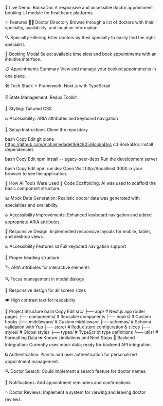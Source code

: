 🔗 Live Demo: BookaDoc
A responsive and accessible doctor appointment booking UI module for healthcare platforms.

✨ Features
🧑‍⚕️ Doctor Directory
Browse through a list of doctors with their specialty, availability, and location information.

🔍 Specialty Filtering
Filter doctors by their specialty to easily find the right specialist.

📅 Booking Modal
Select available time slots and book appointments with an intuitive interface.

📋 Appointments Summary
View and manage your booked appointments in one place.

🛠️ Tech Stack
⚛️ Framework: Next.js with TypeScript

🗄️ State Management: Redux Toolkit

🎨 Styling: Tailwind CSS

♿ Accessibility: ARIA attributes and keyboard navigation

🚀 Setup Instructions
Clone the repository

bash
Copy
Edit
git clone https://github.com/mohamedadel1994825/BookaDoc
cd BookaDoc
Install dependencies

bash
Copy
Edit
npm install --legacy-peer-deps
Run the development server

bash
Copy
Edit
npm run dev
Open
Visit http://localhost:3000 in your browser to see the application.

🤖 How AI Tools Were Used
📝 Code Scaffolding: AI was used to scaffold the basic component structure.

📊 Mock Data Generation: Realistic doctor data was generated with specialties and availability.

♿ Accessibility Improvements: Enhanced keyboard navigation and added appropriate ARIA attributes.

📱 Responsive Design: Implemented responsive layouts for mobile, tablet, and desktop views.

♿ Accessibility Features
⌨️ Full keyboard navigation support

📑 Proper heading structure

🏷️ ARIA attributes for interactive elements

🔍 Focus management in modal dialogs

📱 Responsive design for all screen sizes

👁️ High contrast text for readability

📁 Project Structure
bash
Copy
Edit
src/
├── app/         # Next.js app router pages
├── components/  # Reusable components
├── hooks/       # Custom hooks
├── middleware/  # Custom middleware
├── schemas/     # Schema validation with Yup
├── store/       # Redux store configuration & slices
├── styles/      # Global styles
├── types/       # TypeScript type definitions
└── utils/       # Formatting Data
⏭️ Known Limitations and Next Steps
🔌 Backend Integration: Currently uses mock data; ready for backend API integration.

🔒 Authentication: Plan to add user authentication for personalized appointment management.

🔍 Doctor Search: Could implement a search feature for doctor names.

🔔 Notifications: Add appointment reminders and confirmations.

⭐ Doctor Reviews: Implement a system for viewing and leaving doctor reviews.

